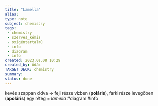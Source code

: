 ```yaml
---
title: "Lamella"
alias: 
type: note
subject: chemistry
tags:
 - chemistry
 - szerves_kémia
 - oxigéntartalmú
 - info
 - diagram
 - info
created: 2023.02.08 10:29
created_by: Ádám
TARGET DECK: chemistry
summary: 
status: done 
---
```

kevés szappan oldva → feji része vízben (**poláris**), farki része levegőben (**apoláris**)
egy réteg = *lamella*
#diagram #info